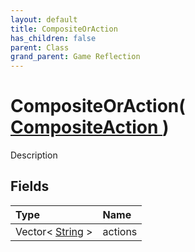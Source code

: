 ```yaml
---
layout: default
title: CompositeOrAction
has_children: false
parent: Class
grand_parent: Game Reflection
---
```

# CompositeOrAction( [ CompositeAction ](/riftbreaker-wiki/docs/game-reflection/classes/composite_action/) )
Description 

## Fields

| Type | Name |
|:----------|:--------------|
| Vector< [String](/riftbreaker-wiki/docs/game-reflection/components/string/) > | actions |

